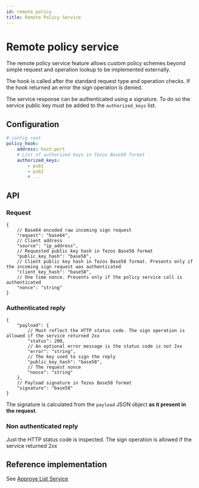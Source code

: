 ```yaml
---
id: remote_policy
title: Remote Policy Service
---
```


# Remote policy service

The remote policy service feature allows custom policy schemes beyond simple request and operation lookup
to be implemented externally.

The hook is called after the standard request type and operation checks. If the hook returned an error the sign operation is denied.

The service response can be authenticated using a signature. To do so the service public key must be added to the `authorized_keys` list.

## Configuration

```yaml
# config root
policy_hook:
    address: host:port
    # List of authorized keys in Tezos Base58 format
    authorized_keys:
        - pub1
        - pub2
        # ...
```

## API

### Request

```jsonc
{
    // Base64 encoded raw incoming sign request
    "request": "base64",
    // Client address
    "source": "ip_address",
    // Requested public key hash in Tezos Base58 format
    "public_key_hash": "base58",
    // Client public key hash in Tezos Base58 format. Presents only if the incoming sign request was authenticated
    "client_key_hash": "base58",
    // One time nonce. Presents only if the policy service call is authenticated
    "nonce": "string"
}
```

### Authenticated reply

```jsonc
{
    "payload": {
        // Must reflect the HTTP status code. The sign operation is allowed if the service returned 2xx
        "status": 200,
        // An optional error message is the status code is not 2xx
	    "error": "string",
        // The key used to sign the reply
	    "public_key_hash": "base58",
        // The request nonce
	    "nonce": "string"
    },
    // Payload signature in Tezos Base58 format
    "signature": "base58"
}
```

The signature is calculated from the `payload` JSON object **as it present in the request**.

### Non authenticated reply

Just the HTTP status code is inspected. The sign operation is allowed if the service returned 2xx

## Reference implementation

See [Approve List Service](/cmd/approve-list-svc/README.md)
